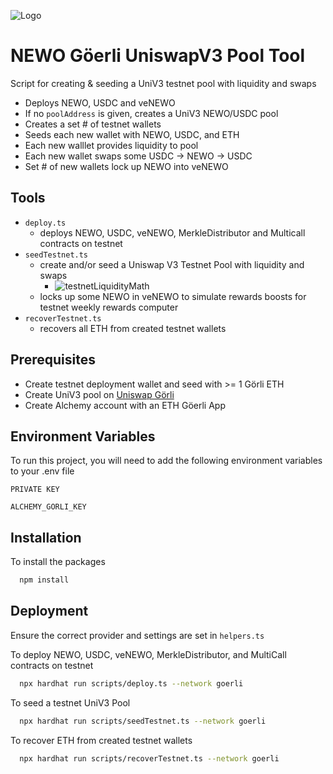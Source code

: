 ![Logo](https://neworder.network/assets/images/logo.png)

# NEWO Göerli UniswapV3 Pool Tool

Script for creating & seeding a UniV3 testnet pool with liquidity and swaps

- Deploys NEWO, USDC and veNEWO
- If no `poolAddress` is given, creates a UniV3 NEWO/USDC pool
- Creates a set # of testnet wallets
- Seeds each new wallet with NEWO, USDC, and ETH
- Each new walllet provides liquidity to pool
- Each new wallet swaps some USDC -> NEWO -> USDC
- Set # of new wallets lock up NEWO into veNEWO

## Tools

- `deploy.ts`
  - deploys NEWO, USDC, veNEWO, MerkleDistributor and Multicall contracts on testnet
- `seedTestnet.ts`
  - create and/or seed a Uniswap V3 Testnet Pool with liquidity and swaps
    - ![testnetLiquidityMath](https://www.dropbox.com/s/6bwitx8ngr07ioo/testnetLiqMath.png?raw=1)
  - locks up some NEWO in veNEWO to simulate rewards boosts for testnet weekly rewards computer
- `recoverTestnet.ts`
  - recovers all ETH from created testnet wallets

## Prerequisites

- Create testnet deployment wallet and seed with >= 1 Görli ETH
- Create UniV3 pool on [Uniswap Görli](https://app.uniswap.org/#/pool)
- Create Alchemy account with an ETH Göerli App

## Environment Variables

To run this project, you will need to add the following environment variables to your .env file

`PRIVATE KEY`

`ALCHEMY_GORLI_KEY`

## Installation

To install the packages

```bash
  npm install
```

## Deployment

Ensure the correct provider and settings are set in `helpers.ts`

To deploy NEWO, USDC, veNEWO, MerkleDistributor, and MultiCall contracts on testnet

```bash
  npx hardhat run scripts/deploy.ts --network goerli
```

To seed a testnet UniV3 Pool

```bash
  npx hardhat run scripts/seedTestnet.ts --network goerli
```

To recover ETH from created testnet wallets

```bash
  npx hardhat run scripts/recoverTestnet.ts --network goerli
```
